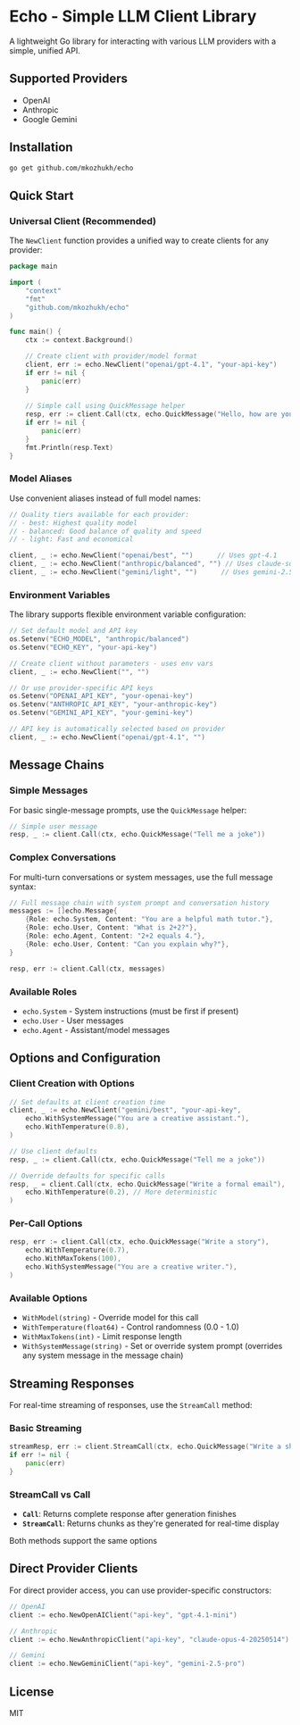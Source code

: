 # Echo - Simple LLM Client Library

A lightweight Go library for interacting with various LLM providers with a simple, unified API.

## Supported Providers

- OpenAI
- Anthropic
- Google Gemini

## Installation

```bash
go get github.com/mkozhukh/echo
``` 

## Quick Start

### Universal Client (Recommended)

The `NewClient` function provides a unified way to create clients for any provider:

```go
package main

import (
    "context"
    "fmt"
    "github.com/mkozhukh/echo"
)

func main() {
    ctx := context.Background()

    // Create client with provider/model format
    client, err := echo.NewClient("openai/gpt-4.1", "your-api-key")
    if err != nil {
        panic(err)
    }
    
    // Simple call using QuickMessage helper
    resp, err := client.Call(ctx, echo.QuickMessage("Hello, how are you?"))
    if err != nil {
        panic(err)
    }
    fmt.Println(resp.Text)
}
```

### Model Aliases

Use convenient aliases instead of full model names:

```go
// Quality tiers available for each provider:
// - best: Highest quality model
// - balanced: Good balance of quality and speed
// - light: Fast and economical

client, _ := echo.NewClient("openai/best", "")      // Uses gpt-4.1
client, _ := echo.NewClient("anthropic/balanced", "") // Uses claude-sonnet-4
client, _ := echo.NewClient("gemini/light", "")      // Uses gemini-2.5-flash
```

### Environment Variables

The library supports flexible environment variable configuration:

```go
// Set default model and API key
os.Setenv("ECHO_MODEL", "anthropic/balanced")
os.Setenv("ECHO_KEY", "your-api-key")

// Create client without parameters - uses env vars
client, _ := echo.NewClient("", "")

// Or use provider-specific API keys
os.Setenv("OPENAI_API_KEY", "your-openai-key")
os.Setenv("ANTHROPIC_API_KEY", "your-anthropic-key")
os.Setenv("GEMINI_API_KEY", "your-gemini-key")

// API key is automatically selected based on provider
client, _ := echo.NewClient("openai/gpt-4.1", "")
```

## Message Chains

### Simple Messages

For basic single-message prompts, use the `QuickMessage` helper:

```go
// Simple user message
resp, _ := client.Call(ctx, echo.QuickMessage("Tell me a joke"))
```

### Complex Conversations

For multi-turn conversations or system messages, use the full message syntax:

```go
// Full message chain with system prompt and conversation history
messages := []echo.Message{
    {Role: echo.System, Content: "You are a helpful math tutor."},
    {Role: echo.User, Content: "What is 2+2?"},
    {Role: echo.Agent, Content: "2+2 equals 4."},
    {Role: echo.User, Content: "Can you explain why?"},
}

resp, err := client.Call(ctx, messages)
```

### Available Roles

- `echo.System` - System instructions (must be first if present)
- `echo.User` - User messages
- `echo.Agent` - Assistant/model messages

## Options and Configuration

### Client Creation with Options

```go
// Set defaults at client creation time
client, _ := echo.NewClient("gemini/best", "your-api-key",
    echo.WithSystemMessage("You are a creative assistant."),
    echo.WithTemperature(0.8),
)

// Use client defaults
resp, _ := client.Call(ctx, echo.QuickMessage("Tell me a joke"))

// Override defaults for specific calls
resp, _ = client.Call(ctx, echo.QuickMessage("Write a formal email"),
    echo.WithTemperature(0.2), // More deterministic
)
```

### Per-Call Options

```go
resp, err := client.Call(ctx, echo.QuickMessage("Write a story"),
    echo.WithTemperature(0.7),
    echo.WithMaxTokens(100),
    echo.WithSystemMessage("You are a creative writer."),
)
```

### Available Options

- `WithModel(string)` - Override model for this call
- `WithTemperature(float64)` - Control randomness (0.0 - 1.0)
- `WithMaxTokens(int)` - Limit response length
- `WithSystemMessage(string)` - Set or override system prompt (overrides any system message in the message chain)

## Streaming Responses

For real-time streaming of responses, use the `StreamCall` method:

### Basic Streaming

```go
streamResp, err := client.StreamCall(ctx, echo.QuickMessage("Write a short story"))
if err != nil {
    panic(err)
}
```

### StreamCall vs Call

- **`Call`**: Returns complete response after generation finishes
- **`StreamCall`**: Returns chunks as they're generated for real-time display

Both methods support the same options

## Direct Provider Clients

For direct provider access, you can use provider-specific constructors:

```go
// OpenAI
client := echo.NewOpenAIClient("api-key", "gpt-4.1-mini")

// Anthropic
client := echo.NewAnthropicClient("api-key", "claude-opus-4-20250514")

// Gemini
client := echo.NewGeminiClient("api-key", "gemini-2.5-pro")
```

## License

MIT